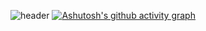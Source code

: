![header](https://capsule-render.vercel.app/api?type=waving&&color=auto&text=HI👋%20I%20AM%20JIWON!&fontSize=40&animation=twinkling)
[![Ashutosh's github activity graph](https://github-readme-activity-graph.cyclic.app/graph?username=ki-ottl&theme=github-compact)](https://github.com/ashutosh00710/github-readme-activity-graph)


<!--
**ki-ottl/ki-ottl** is a ✨ _special_ ✨ repository because its `README.md` (this file) appears on your GitHub profile.

Here are some ideas to get you started:

- 🔭 I’m currently working on ...
- 🌱 I’m currently learning ...
- 👯 I’m looking to collaborate on ...
- 🤔 I’m looking for help with ...
- 💬 Ask me about ...
- 📫 How to reach me: ...
- 😄 Pronouns: ...
- ⚡ Fun fact: ...
-->
